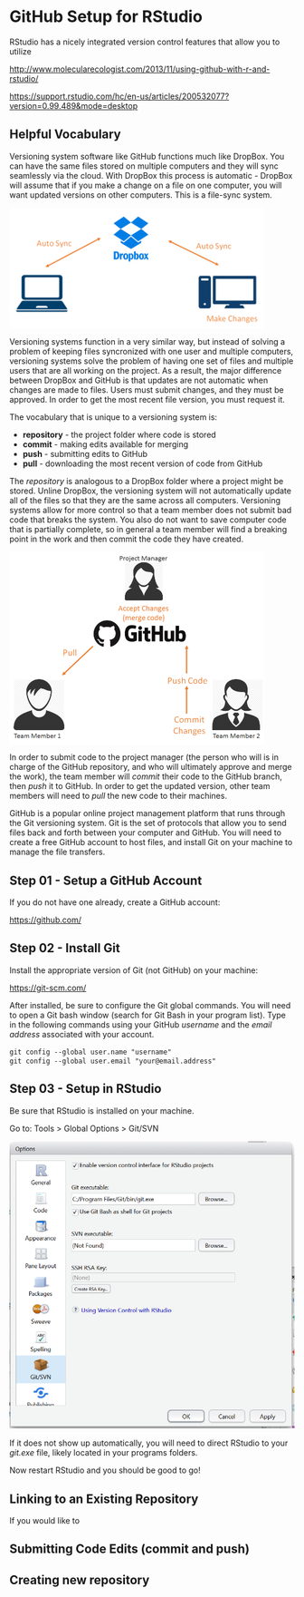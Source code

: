 # GitHub Setup for RStudio

RStudio has a nicely integrated version control features that allow you to utilize 




http://www.molecularecologist.com/2013/11/using-github-with-r-and-rstudio/

https://support.rstudio.com/hc/en-us/articles/200532077?version=0.99.489&mode=desktop




## Helpful Vocabulary

Versioning system software like GitHub functions much like DropBox. You can have the same files stored on multiple computers and they will sync seamlessly via the cloud. With DropBox this process is automatic - DropBox will assume that if you make a change on a file on one computer, you will want updated versions on other computers. This is a file-sync system.

<img src="https://raw.githubusercontent.com/lecy/github-setup-for-rstudio/master/Images/dropbox.png" width="450" align="middle">


Versioning systems function in a very similar way, but instead of solving a problem of keeping files syncronized with one user and multiple computers, versioning systems solve the problem of having one set of files and multiple users that are all working on the project. As a result, the major difference between DropBox and GitHub is that updates are not automatic when changes are made to files. Users must submit changes, and they must be approved. In order to get the most recent file version, you must request it.

The vocabulary that is unique to a versioning system is:

* **repository** - the project folder where code is stored
* **commit** - making edits available for merging
* **push** - submitting edits to GitHub
* **pull** - downloading the most recent version of code from GitHub

The _repository_ is analogous to a DropBox folder where a project might be stored. Unline DropBox, the versioning system will not automatically update all of the files so that they are the same across all computers. Versioning systems allow for more control so that a team member does not submit bad code that breaks the system. You also do not want to save computer code that is partially complete, so in general a team member will find a breaking point in the work and then commit the code they have created.

<img src="https://raw.githubusercontent.com/lecy/github-setup-for-rstudio/master/Images/github.png" width="450" align="middle">

In order to submit code to the project manager (the person who will is in charge of the GitHub repository, and who will ultimately approve and merge the work), the team member will _commit_ their code to the GitHub branch, then _push_ it to GitHub. In order to get the updated version, other team members will need to _pull_ the new code to their machines. 

GitHub is a popular online project management platform that runs through the Git versioning system. Git is the set of protocols that allow you to send files back and forth between your computer and GitHub. You will need to create a free GitHub account to host files, and install Git on your machine to manage the file transfers.

## Step 01 - Setup a GitHub Account

If you do not have one already, create a GitHub account:

https://github.com/

## Step 02 - Install Git

Install the appropriate version of Git (not GitHub) on your machine:

https://git-scm.com/

After installed, be sure to configure the Git global commands. You will need to open a Git bash window (search for Git Bash in your program list). Type in the following commands using your GitHub _username_ and the _email address_ associated with your account.

```
git config --global user.name "username"
git config --global user.email "your@email.address"
```

## Step 03 - Setup in RStudio

Be sure that RStudio is installed on your machine. 

Go to: Tools > Global Options > Git/SVN

![alt text](https://raw.githubusercontent.com/lecy/github-setup-for-rstudio/master/Images/global_options.png)

If it does not show up automatically, you will need to direct RStudio to your _git.exe_ file, likely located in your programs folders.

Now restart RStudio and you should be good to go!

## Linking to an Existing Repository

If you would like to 

## Submitting Code Edits (commit and push)

## Creating new repository


